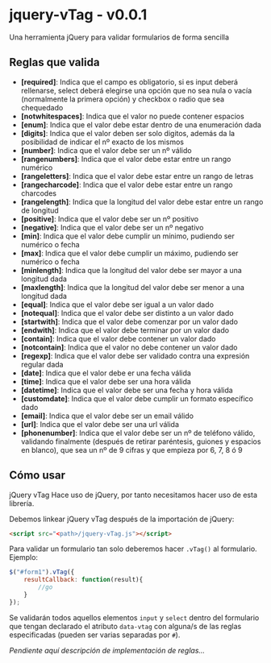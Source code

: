 # jquery-vTag - v0.0.1
Una herramienta jQuery para validar formularios de forma sencilla

## Reglas que valida

* **[required]**:        Indica que el campo es obligatorio, si es input deberá rellenarse, select deberá elegirse una opción que no sea nula o vacía (normalmente la primera opción) y checkbox o radio que sea chequedado
* **[notwhitespaces]**:  Indica que el valor no puede contener espacios
* **[enum]**:            Indica que el valor debe estar dentro de una enumeración dada
* **[digits]**:          Indica que el valor deben ser solo digitos, además da la posibilidad de indicar el nº exacto de los mismos
* **[number]**:          Indica que el valor debe ser un nº válido
* **[rangenumbers]**:    Indica que el valor debe estar entre un rango numérico
* **[rangeletters]**:    Indica que el valor debe estar entre un rango de letras
* **[rangecharcode]**:   Indica que el valor debe estar entre un rango charcodes
* **[rangelength]**:     Indica que la longitud del valor debe estar entre un rango de longitud
* **[positive]**:        Indica que el valor debe ser un nº positivo
* **[negative]**:        Indica que el valor debe ser un nº negativo
* **[min]**:             Indica que el valor debe cumplir un mínimo, pudiendo ser numérico o fecha
* **[max]**:             Indica que el valor debe cumplir un máximo, pudiendo ser numérico o fecha
* **[minlength]**:       Indica que la longitud del valor debe ser mayor a una longitud dada
* **[maxlength]**:       Indica que la longitud del valor debe ser menor a una longitud dada
* **[equal]**:           Indica que el valor debe ser igual a un valor dado
* **[notequal]**:        Indica que el valor debe ser distinto a un valor dado
* **[startwith]**:       Indica que el valor debe comenzar por un valor dado
* **[endwith]**:         Indica que el valor debe terminar por un valor dado
* **[contain]**:         Indica que el valor debe contener un valor dado
* **[notcontain]**:      Indica que el valor no debe contener un valor dado
* **[regexp]**:          Indica que el valor debe ser validado contra una expresión regular dada
* **[date]**:            Indica que el valor debe er una fecha válida
* **[time]**:            Indica que el valor debe ser una hora válida
* **[datetime]**:        Indica que el valor debe ser una fecha y hora válida
* **[customdate]**:      Indica que el valor debe cumplir un formato específico dado
* **[email]**:           Indica que el valor debe ser un email válido
* **[url]**:             Indica que el valor debe ser una url válida
* **[phonenumber]**:     Indica que el valor debe ser un nº de teléfono válido, validando finalmente (después de retirar paréntesis, guiones y espacios en blanco), que sea un nº de 9 cifras y que empieza por 6, 7, 8 ó 9

## Cómo usar

jQuery vTag Hace uso de jQuery, por tanto necesitamos hacer uso de esta librería.

Debemos linkear jQuery vTag después de la importación de jQuery:

```html
<script src="<path>/jquery-vTag.js"></script>
```

Para validar un formulario tan solo deberemos hacer `.vTag()` al formulario. Ejemplo:

```javascript
$("#form1").vTag({
	resultCallback: function(result){
    	//go
    }
});
```

Se validarán todos aquellos elementos `input` y `select` dentro del formulario que tengan declarado el atributo `data-vtag` con alguna/s de las reglas especificadas (pueden ser varias separadas por `#`).

*Pendiente aquí descripción de implementación de reglas...*
